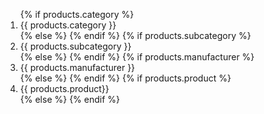 <ol class="flex flex-row flex-wrap mb-6 font-medium">
{% if products.category %}
<li class="caret oswald uppercase">{{ products.category }}</li>
{% else %} {% endif %}
{% if products.subcategory %}
<li class="caret oswald uppercase">{{ products.subcategory }}</li>
{% else %} {% endif %}
{% if products.manufacturer %}
<li class="caret oswald uppercase">{{ products.manufacturer }}</li>
{% else %} {% endif %}
{% if products.product %}
<li class="caret oswald uppercase">{{ products.product}}</li>
{% else %} {% endif %}
</ol> 